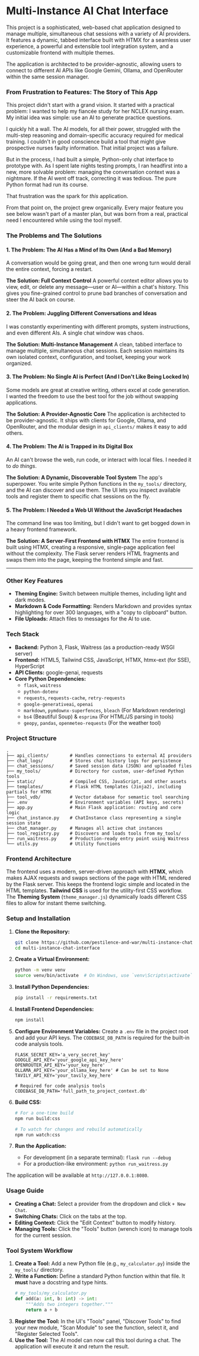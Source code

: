 # Multi-Instance AI Chat Interface

This project is a sophisticated, web-based chat application designed to manage multiple, simultaneous chat sessions with a variety of AI providers. It features a dynamic, tabbed interface built with HTMX for a seamless user experience, a powerful and extensible tool integration system, and a customizable frontend with multiple themes.

The application is architected to be provider-agnostic, allowing users to connect to different AI APIs like Google Gemini, Ollama, and OpenRouter within the same session manager.

### From Frustration to Features: The Story of This App

This project didn't start with a grand vision. It started with a practical problem: I wanted to help my fiancée study for her NCLEX nursing exam. My initial idea was simple: use an AI to generate practice questions.

I quickly hit a wall. The AI models, for all their power, struggled with the multi-step reasoning and domain-specific accuracy required for medical training. I couldn't in good conscience build a tool that might give prospective nurses faulty information. That initial project was a failure.

But in the process, I had built a simple, Python-only chat interface to prototype with. As I spent late nights testing prompts, I ran headfirst into a new, more solvable problem: managing the conversation context was a nightmare. If the AI went off track, correcting it was tedious. The pure Python format had run its course.

That frustration was the spark for *this* application.

From that point on, the project grew organically. Every major feature you see below wasn't part of a master plan, but was born from a real, practical need I encountered while using the tool myself.

### The Problems and The Solutions

#### 1. The Problem: The AI Has a Mind of Its Own (And a Bad Memory)
A conversation would be going great, and then one wrong turn would derail the entire context, forcing a restart.

**The Solution: Full Context Control**
A powerful context editor allows you to view, edit, or delete any message—user or AI—within a chat's history. This gives you fine-grained control to prune bad branches of conversation and steer the AI back on course.

#### 2. The Problem: Juggling Different Conversations and Ideas
I was constantly experimenting with different prompts, system instructions, and even different AIs. A single chat window was chaos.

**The Solution: Multi-Instance Management**
A clean, tabbed interface to manage multiple, simultaneous chat sessions. Each session maintains its own isolated context, configuration, and toolset, keeping your work organized.

#### 3. The Problem: No Single AI is Perfect (And I Don't Like Being Locked In)
Some models are great at creative writing, others excel at code generation. I wanted the freedom to use the best tool for the job without swapping applications.

**The Solution: A Provider-Agnostic Core**
The application is architected to be provider-agnostic. It ships with clients for Google, Ollama, and OpenRouter, and the modular design in `api_clients/` makes it easy to add others.

#### 4. The Problem: The AI is Trapped in its Digital Box
An AI can't browse the web, run code, or interact with local files. I needed it to *do things*.

**The Solution: A Dynamic, Discoverable Tool System**
The app's superpower. You write simple Python functions in the `my_tools/` directory, and the AI can discover and use them. The UI lets you inspect available tools and register them to specific chat sessions on the fly.

#### 5. The Problem: I Needed a Web UI Without the JavaScript Headaches
The command line was too limiting, but I didn't want to get bogged down in a heavy frontend framework.

**The Solution: A Server-First Frontend with HTMX**
The entire frontend is built using HTMX, creating a responsive, single-page application feel without the complexity. The Flask server renders HTML fragments and swaps them into the page, keeping the frontend simple and fast.

---

### Other Key Features
*   **Theming Engine:** Switch between multiple themes, including light and dark modes.
*   **Markdown & Code Formatting:** Renders Markdown and provides syntax highlighting for over 300 languages, with a "copy to clipboard" button.
*   **File Uploads:** Attach files to messages for the AI to use.

### Tech Stack
*   **Backend:** Python 3, Flask, Waitress (as a production-ready WSGI server)
*   **Frontend:** HTML5, Tailwind CSS, JavaScript, HTMX, htmx-ext (for SSE), HyperScript
*   **API Clients:** google-genai, requests
*   **Core Python Dependencies:**
    *   `flask`, `waitress`
    *   `python-dotenv`
    *   `requests`, `requests-cache`, `retry-requests`
    *   `google-generativeai`, `openai`
    *   `markdown`, `pymdownx-superfences`, `bleach` (For Markdown rendering)
    *   `bs4` (Beautiful Soup) & `esprima` (For HTML/JS parsing in tools)
    *   `geopy`, `pandas`, `openmeteo-requests` (For the weather tool)

### Project Structure
```
.
├── api_clients/        # Handles connections to external AI providers
├── chat_logs/          # Stores chat history logs for persistence
├── chat_sessions/      # Saved session data (JSON) and uploaded files
├── my_tools/           # Directory for custom, user-defined Python tools
├── static/             # Compiled CSS, JavaScript, and other assets
├── templates/          # Flask HTML templates (Jinja2), including partials for HTMX
├── tool_vdb/           # Vector database for semantic tool searching
├── .env                # Environment variables (API keys, secrets)
├── app.py              # Main Flask application: routing and core logic
├── chat_instance.py    # ChatInstance class representing a single session state
├── chat_manager.py     # Manages all active chat instances
├── tool_registry.py    # Discovers and loads tools from my_tools/
├── run_waitress.py     # Production-ready entry point using Waitress
└── utils.py            # Utility functions
```

### Frontend Architecture
The frontend uses a modern, server-driven approach with **HTMX**, which makes AJAX requests and swaps sections of the page with HTML rendered by the Flask server. This keeps the frontend logic simple and located in the HTML templates. **Tailwind CSS** is used for the utility-first CSS workflow. The **Theming System** (`theme_manager.js`) dynamically loads different CSS files to allow for instant theme switching.

### Setup and Installation
1.  **Clone the Repository:**
    ```bash
    git clone https://github.com/pestilence-and-war/multi-instance-chat-interface.git
    cd multi-instance-chat-interface
    ```

2.  **Create a Virtual Environment:**
    ```bash
    python -m venv venv
    source venv/bin/activate  # On Windows, use `venv\Scripts\activate`
    ```

3.  **Install Python Dependencies:**
    ```bash
    pip install -r requirements.txt
    ```

4.  **Install Frontend Dependencies:**
    ```bash
    npm install
    ```

5.  **Configure Environment Variables:** Create a `.env` file in the project root and add your API keys. The `CODEBASE_DB_PATH` is required for the built-in code analysis tools.
    ```env
    FLASK_SECRET_KEY='a_very_secret_key'
    GOOGLE_API_KEY='your_google_api_key_here'
    OPENROUTER_API_KEY='your_key_here'
    OLLAMA_API_KEY='your_ollama_key_here' # Can be set to None
    TAVILY_API_KEY='your_tavily_key_here'

    # Required for code analysis tools
    CODEBASE_DB_PATH='full_path_to_project_context.db'
    ```

6.  **Build CSS:**
    ```bash
    # For a one-time build
    npm run build:css

    # To watch for changes and rebuild automatically
    npm run watch:css
    ```

7.  **Run the Application:**
    *   For development (in a separate terminal): `flask run --debug`
    *   For a production-like environment: `python run_waitress.py`

The application will be available at `http://127.0.0.1:8080`.

### Usage Guide
*   **Creating a Chat:** Select a provider from the dropdown and click `+ New Chat`.
*   **Switching Chats:** Click on the tabs at the top.
*   **Editing Context:** Click the "Edit Context" button to modify history.
*   **Managing Tools:** Click the "Tools" button (wrench icon) to manage tools for the current session.

### Tool System Workflow
1.  **Create a Tool:** Add a new Python file (e.g., `my_calculator.py`) inside the `my_tools/` directory.
2.  **Write a Function:** Define a standard Python function within that file. It **must** have a docstring and type hints.
    ```python
    # my_tools/my_calculator.py
    def add(a: int, b: int) -> int:
        """Adds two integers together."""
        return a + b
    ```
3.  **Register the Tool:** In the UI's "Tools" panel, "Discover Tools" to find your new module, "Scan Module" to see the function, select it, and "Register Selected Tools".
4.  **Use the Tool:** The AI model can now call this tool during a chat. The application will execute it and return the result.